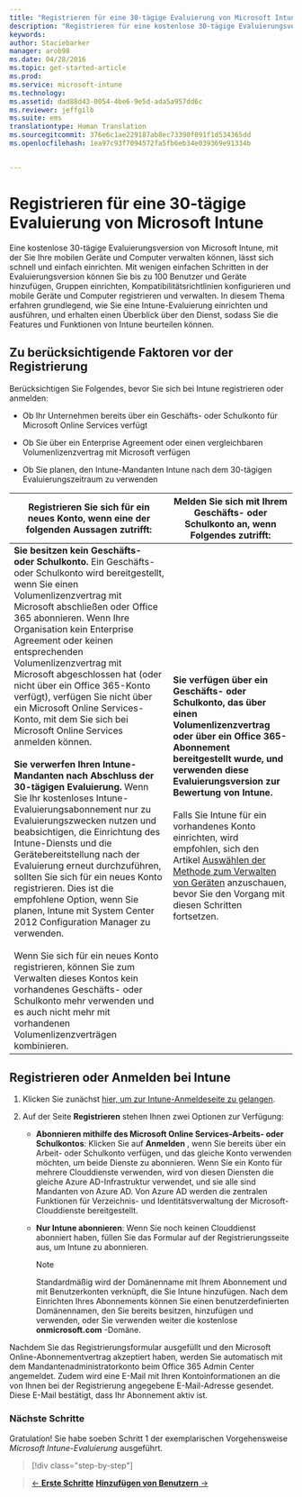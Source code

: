 ```yaml
---
title: "Registrieren für eine 30-tägige Evaluierung von Microsoft Intune | Microsoft Intune"
description: "Registrieren für eine kostenlose 30-tägige Evaluierungsversion von Intune und Erwägungen vor der Registrierung."
keywords: 
author: Staciebarker
manager: arob98
ms.date: 04/28/2016
ms.topic: get-started-article
ms.prod: 
ms.service: microsoft-intune
ms.technology: 
ms.assetid: dad88d43-0054-4be6-9e5d-ada5a957dd6c
ms.reviewer: jeffgilb
ms.suite: ems
translationtype: Human Translation
ms.sourcegitcommit: 376e6c1ae229187ab8ec73390f091f1d534365dd
ms.openlocfilehash: 1ea97c93f7094572fa5fb6eb34e039369e91334b


---
```


# Registrieren für eine 30-tägige Evaluierung von Microsoft Intune

Eine kostenlose 30-tägige Evaluierungsversion von Microsoft Intune, mit der Sie Ihre mobilen Geräte und Computer verwalten können, lässt sich schnell und einfach einrichten. Mit wenigen einfachen Schritten in der Evaluierungsversion können Sie bis zu 100 Benutzer und Geräte hinzufügen, Gruppen einrichten, Kompatibilitätsrichtlinien konfigurieren und mobile Geräte und Computer registrieren und verwalten. In diesem Thema erfahren grundlegend, wie Sie eine Intune-Evaluierung einrichten und ausführen, und erhalten einen Überblick über den Dienst, sodass Sie die Features und Funktionen von Intune beurteilen können.

## Zu berücksichtigende Faktoren vor der Registrierung

Berücksichtigen Sie Folgendes, bevor Sie sich bei Intune registrieren oder anmelden:

-   Ob Ihr Unternehmen bereits über ein Geschäfts- oder Schulkonto für Microsoft Online Services verfügt

-   Ob Sie über ein Enterprise Agreement oder einen vergleichbaren Volumenlizenzvertrag mit Microsoft verfügen

-   Ob Sie planen, den Intune-Mandanten Intune nach dem 30-tägigen Evaluierungszeitraum zu verwenden

|Registrieren Sie sich für ein neues Konto, wenn eine der folgenden Aussagen zutrifft:|Melden Sie sich mit Ihrem Geschäfts- oder Schulkonto an, wenn Folgendes zutrifft:|
|-----------------------------------------------------------------|------------------------------------------------|
|**Sie besitzen kein Geschäfts- oder Schulkonto.** Ein Geschäfts- oder Schulkonto wird bereitgestellt, wenn Sie einen Volumenlizenzvertrag mit Microsoft abschließen oder Office 365 abonnieren. Wenn Ihre Organisation kein Enterprise Agreement oder keinen entsprechenden Volumenlizenzvertrag mit Microsoft abgeschlossen hat (oder nicht über ein Office 365-Konto verfügt), verfügen Sie nicht über ein Microsoft Online Services-Konto, mit dem Sie sich bei Microsoft Online Services anmelden können.<br /><br />**Sie verwerfen Ihren Intune-Mandanten nach Abschluss der 30-tägigen Evaluierung.** Wenn Sie Ihr kostenloses Intune-Evaluierungsabonnement nur zu Evaluierungszwecken nutzen und beabsichtigen, die Einrichtung des Intune-Diensts und die Gerätebereitstellung nach der Evaluierung erneut durchzuführen, sollten Sie sich für ein neues Konto registrieren. Dies ist die empfohlene Option, wenn Sie planen, Intune mit System Center 2012 Configuration Manager zu verwenden.<br /><br />Wenn Sie sich für ein neues Konto registrieren, können Sie zum Verwalten dieses Kontos kein vorhandenes Geschäfts- oder Schulkonto mehr verwenden und es auch nicht mehr mit vorhandenen Volumenlizenzverträgen kombinieren.|**Sie verfügen über ein Geschäfts- oder Schulkonto, das über einen Volumenlizenzvertrag oder über ein Office 365-Abonnement bereitgestellt wurde, und verwenden diese Evaluierungsversion zur Bewertung von Intune.**<br /><br />Falls Sie Intune für ein vorhandenes Konto einrichten, wird empfohlen, sich den Artikel [Auswählen der Methode zum Verwalten von Geräten](/intune/get-started/choose-how-to-manage-devices) anzuschauen, bevor Sie den Vorgang mit diesen Schritten fortsetzen.|

## Registrieren oder Anmelden bei Intune

1.  Klicken Sie zunächst [hier, um zur Intune-Anmeldeseite zu gelangen](https://portal.office.com/Signup/Signup.aspx?OfferId=40BE278A-DFD1-470a-9EF7-9F2596EA7FF9&dl=INTUNE_A&ali=1#0%20).

2.  Auf der Seite **Registrieren** stehen Ihnen zwei Optionen zur Verfügung:

    -   **Abonnieren mithilfe des Microsoft Online Services-Arbeits- oder Schulkontos**: Klicken Sie auf **Anmelden** , wenn Sie bereits über ein Arbeit- oder Schulkonto verfügen, und das gleiche Konto verwenden möchten, um beide Dienste zu abonnieren. Wenn Sie ein Konto für mehrere Clouddienste verwenden, wird von diesen Diensten die gleiche Azure AD-Infrastruktur verwendet, und sie alle sind Mandanten von Azure AD. Von Azure AD werden die zentralen Funktionen für Verzeichnis- und Identitätsverwaltung der Microsoft-Clouddienste bereitgestellt.

    -   **Nur Intune abonnieren**: Wenn Sie noch keinen Clouddienst abonniert haben, füllen Sie das Formular auf der Registrierungsseite aus, um Intune zu abonnieren.

        > [!NOTE]
        > Standardmäßig wird der Domänenname mit Ihrem Abonnement und mit Benutzerkonten verknüpft, die Sie Intune hinzufügen. Nach dem Einrichten Ihres Abonnements können Sie einen benutzerdefinierten Domänennamen, den Sie bereits besitzen, hinzufügen und verwenden, oder Sie verwenden weiter die kostenlose **onmicrosoft.com** -Domäne.

Nachdem Sie das Registrierungsformular ausgefüllt und den Microsoft Online-Abonnementvertrag akzeptiert haben, werden Sie automatisch mit dem Mandantenadministratorkonto beim Office 365 Admin Center angemeldet. Zudem wird eine E-Mail mit Ihren Kontoinformationen an die von Ihnen bei der Registrierung angegebene E-Mail-Adresse gesendet. Diese E-Mail bestätigt, dass Ihr Abonnement aktiv ist.

### Nächste Schritte
Gratulation! Sie habe soeben Schritt 1 der exemplarischen Vorgehensweise *Microsoft Intune-Evaluierung* ausgeführt.

>[!div class="step-by-step"]

>[&larr; **Erste Schritte**](get-started-with-a-30-day-trial-of-microsoft-intune.md)     [**Hinzufügen von Benutzern** &rarr;](get-started-with-a-30-day-trial-of-microsoft-intune-step-2.md)  



<!--HONumber=Jul16_HO3-->


